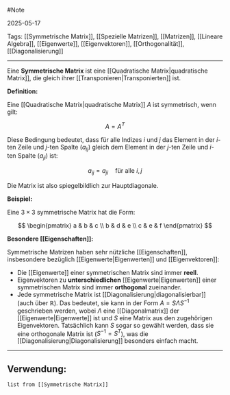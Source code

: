 #Note

2025-05-17

Tags: [[Symmetrische Matrix]], [[Spezielle Matrizen]], [[Matrizen]], [[Lineare Algebra]], [[Eigenwerte]], [[Eigenvektoren]], [[Orthogonalität]], [[Diagonalisierung]]

---

Eine **Symmetrische Matrix** ist eine [[Quadratische Matrix|quadratische Matrix]], die gleich ihrer [[Transponieren|Transponierten]] ist.

**Definition:**

Eine [[Quadratische Matrix|quadratische Matrix]] $A$ ist symmetrisch, wenn gilt:

$$A = A^T$$

Diese Bedingung bedeutet, dass für alle Indizes $i$ und $j$ das Element in der $i$-ten Zeile und $j$-ten Spalte ($a_{ij}$) gleich dem Element in der $j$-ten Zeile und $i$-ten Spalte ($a_{ji}$) ist:

$$a_{ij} = a_{ji} \quad \text{für alle } i, j$$

Die Matrix ist also spiegelbildlich zur Hauptdiagonale.

**Beispiel:**

Eine $3 \times 3$ symmetrische Matrix hat die Form:

$$
\begin{pmatrix}
a & b & c \\
b & d & e \\
c & e & f
\end{pmatrix}
$$

**Besondere [[Eigenschaften]]:**

Symmetrische Matrizen haben sehr nützliche [[Eigenschaften]], insbesondere bezüglich [[Eigenwerte|Eigenwerten]] und [[Eigenvektoren]]:

* Die [[Eigenwerte]] einer symmetrischen Matrix sind immer **reell**.
* Eigenvektoren zu **unterschiedlichen** [[Eigenwerte|Eigenwerten]] einer symmetrischen Matrix sind immer **orthogonal** zueinander.
* Jede symmetrische Matrix ist [[Diagonalisierung|diagonalisierbar]] (auch über $\mathbb{R}$). Das bedeutet, sie kann in der Form $A = S \Lambda S^{-1}$ geschrieben werden, wobei $\Lambda$ eine [[Diagonalmatrix]] der [[Eigenwerte|Eigenwerte]] ist und $S$ eine Matrix aus den zugehörigen Eigenvektoren. Tatsächlich kann $S$ sogar so gewählt werden, dass sie eine orthogonale Matrix ist ($S^{-1} = S^T$), was die [[Diagonalisierung|Diagonalisierung]] besonders einfach macht.

---

## Verwendung:

```dataview
list from [[Symmetrische Matrix]]
```
